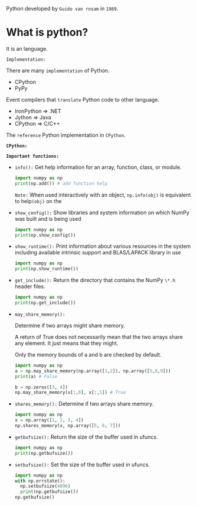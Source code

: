 Python developed by `Guido van rosam` in `1989`.

# What is python?

It is an language.

`Implementation:`

There are many `implementation` of Python.

- CPython
- PyPy

Event compilers that `translate` Python code to other language.

- IronPython => .NET
- Jython => Java
- CPython => C/C++

The `reference` Python implementation in `CPython`.

**`CPython:`**

**`Important functions:`**

- `info():`
  Get help information for an array, function, class, or module.

  ```py
  import numpy as np
  print(np.add()) # add function help

  ```

  `Note:` When used interactively with an object, `np.info(obj)` is equivalent to help`(obj)` on the

- `show_config():`
  Show libraries and system information on which NumPy was built and is being used

  ```py
  import numpy as np
  print(np.show_config())
  ```

- `show_runtime():`
  Print information about various resources in the system including available intrinsic support and BLAS/LAPACK library in use

  ```py
  import numpy as np
  print(np.show_runtime())
  ```

- `get_include():`
  Return the directory that contains the NumPy `\*.h` header files.

  ```py
  import numpy as np
  print(np.get_include())
  ```

- `may_share_memory():`

  Determine if two arrays might share memory.

  A return of True does not necessarily mean that the two arrays share any element. It just means that they might.

  Only the memory bounds of a and b are checked by default.

  ```py
  import numpy as np
  a = np.may_share_memory(np.array([1,2]), np.array([5,8,9]))
  print(a) # False

  b = np.zeros([3, 4])
  np.may_share_memory(x[:,0], x[:,1]) # True
  ```

- `shares_memory():`
  Determine if two arrays share memory.

  ```py
  import numpy as np
  x = np.array([1, 2, 3, 4])
  np.shares_memory(x, np.array([5, 6, 7]))
  ```

- `getbufsize():`
  Return the size of the buffer used in ufuncs.

  ```py
  import numpy as np
  print(np.getbufsize())
  ```

- `setbufsize():`
  Set the size of the buffer used in ufuncs.

  ```py
  import numpy as np
  with np.errstate():
    np.setbufsize(4096)
    print(np.getbufsize())
  np.getbufsize()
  ```
